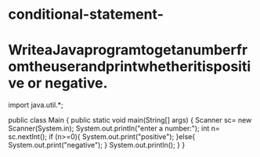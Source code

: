 # conditional-statement-
# WriteaJavaprogramtogetanumberfromtheuserandprintwhetheritispositive or negative.
import java.util.*;

public class Main {
    public static void main(String[] args) {
        Scanner sc= new Scanner(System.in);
        System.out.println("enter a number:");
        int n= sc.nextInt();
        if (n>=0){
            System.out.print("positive");
        }else{
            System.out.print("negative");
        }
        System.out.println();
    }
}
